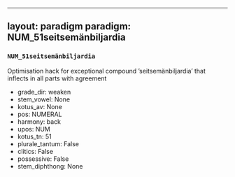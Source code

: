 
---
layout: paradigm
paradigm: NUM_51seitsemänbiljardia
---
### ` NUM_51seitsemänbiljardia `

Optimisation hack for exceptional compound ’seitsemänbiljardia’ that inflects in all parts with agreement
* grade_dir: weaken
* stem_vowel: None
* kotus_av: None
* pos: NUMERAL
* harmony: back
* upos: NUM
* kotus_tn: 51
* plurale_tantum: False
* clitics: False
* possessive: False
* stem_diphthong: None
